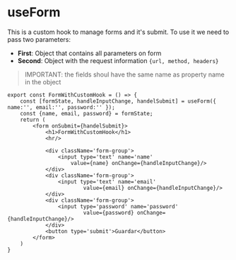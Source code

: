# useForm
This is a custom hook to manage forms and it's submit. To use it we need to pass two parameters: 
- **First**: Object that contains all parameters on form
- **Second**: Object with the request information `{url, method, headers}`
> IMPORTANT: the fields shoul have the same name as property name in the object

``` 	
export const FormWithCustomHook = () => {
	const [formState, handleInputChange, handelSubmit] = useForm({ name:'', email:'', password:'' });
	const {name, email, password} = formState;
	return (
		<form onSubmit={handelSubmit}>
			<h1>FormWithCustomHook</h1>
			<hr/>

			<div className='form-group'>
				<input type='text' name='name'
					value={name} onChange={handleInputChange}/>
			</div>
			<div className='form-group'>
				<input type='text' name='email'
						value={email} onChange={handleInputChange}/>
			</div>
			<div className='form-group'>
				<input type='password' name='password'
						value={password} onChange={handleInputChange}/>
			</div>
			<button type='submit'>Guardar</button>
		</form>
	)
}
```
